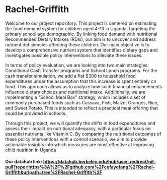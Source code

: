 # Rachel-Griffith
Welcome to our project repository. This project is centered on estimating the food demand system for children aged 4-13 in Uganda, targeting the primary school age demographic. By linking food demand with nutritional Recommended Dietary Intakes (RDIs), our aim is to uncover and address nutrient deficiencies affecting these children. Our main objective is to develop a comprehensive nutrient system that identifies dietary gaps and investigates possible policy interventions to alleviate these issues.

In terms of policy evaluation, we are looking into two main strategies: Conditional Cash Transfer programs and School Lunch programs. For the cash transfer simulation, we add a flat $300 to household food expenditures under the assumption that this increase is spent entirely on food. This approach allows us to analyze how such financial enhancements influence dietary choices and nutritional intake. Additionally, we are implementing a "School Meal Box" strategy, which includes a set of commonly purchased foods such as Cassava, Fish, Maize, Oranges, Rice, and Sweet Potato. This is intended to reflect a practical meal offering that could be provided in schools.

Through this project, we will quantify the shifts in food expenditures and assess their impact on nutritional adequacy, with a particular focus on essential nutrients like Vitamin C. By comparing the nutritional outcomes of these policy interventions with a control scenario, we aim to provide actionable insights into which measures are most effective at improving child nutrition in Uganda

#### Our datahub link: https://datahub.berkeley.edu/hub/user-redirect/git-pull?repo=https%3A%2F%2Fgithub.com%2Fcefayefang%2FRachel-Griffith&urlpath=tree%2FRachel-Griffith%2F
